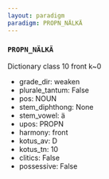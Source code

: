 ```yaml
---
layout: paradigm
paradigm: PROPN_NÄLKÄ
---
```

### ` PROPN_NÄLKÄ `

Dictionary class 10 front k~0
* grade_dir: weaken
* plurale_tantum: False
* pos: NOUN
* stem_diphthong: None
* stem_vowel: ä
* upos: PROPN
* harmony: front
* kotus_av: D
* kotus_tn: 10
* clitics: False
* possessive: False
